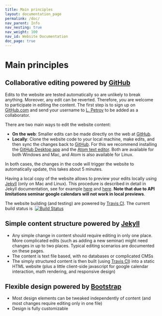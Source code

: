 ```yaml
---
title: Main principles
layout: documentation_page
permalink: /doc/
nav_parent: Info
nav_nesting: true
nav_weight: 100
nav_id: Website Documentation
doc_page: true
---
```


# Main principles

## Collaborative editing powered by [GitHub](https://github.com)

Edits to the website are tested automatically so are unlikely to break anything.
Moreover, any edit can be reverted. Therefore, *you* are welcome to
participate in editing the content. The first step is to sign up on [GitHub.com](https://github.com)
and send your username to [L. Petrov](mailto:petrov@virginia.edu) to be added as a collaborator.

There are two main ways to edit the website content:

- **On the web**: Smaller edits can be made directly on the web at [GitHub](https://github.com/uva-math/uva-math-code).
- **Locally**: Clone the website code to your local machine, make edits, and then sync the changes back to [GitHub](https://github.com/uva-math/uva-math-code). For this we recommend installing the [GitHub Desktop app](https://desktop.github.com/) and the [Atom text editor](https://atom.io/). Both are available for both Windows and Mac, and Atom is also available for Linux.

In both cases, the changes in the code will trigger the website to automatically update, this takes about 5 minutes.

Having a local copy of the website allows to preview your edits locally using [Jekyll](https://jekyllrb.com/) (only on Mac and Linux). This procedure is described in detail in Jekyll documentation, see for example [here](https://jekyllrb.com/docs/installation/) and [here](https://jekyllrb.com/docs/usage/). **Note that due to API limitations seminar google calendars will not work in local previews**.

The website building (and testing) are powered by [Travis CI](https://travis-ci.org/). The current build status is&nbsp;&nbsp;[![Build Status](https://travis-ci.org/uva-math/uva-math-code.svg?branch=master)](https://travis-ci.org/uva-math/uva-math-code)

## Simple content structure powered by [Jekyll](https://jekyllrb.com/)

- Any simple change in content should require editing in only one place. More complicated edits (such as adding a new seminar) might need changes in up to two places. Typical editing scenarios are documented on these pages.
- The content is text file based, with no databases or complicated CMSs
- The simply structured content is then built (using [Travis CI](https://travis-ci.org/)) into a static HTML website (plus a little client-side javascript for google calendar interaction, math rendering, and responsive design)

## Flexible design powered by [Bootstrap](http://getbootstrap.com/)

- Most design elements can be tweaked independently of content (and most changes require editing only in one file)
- Design is fully customizable
